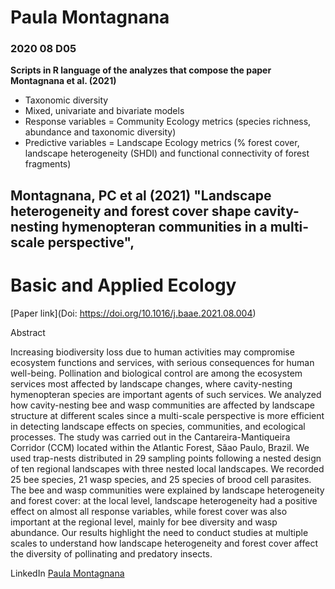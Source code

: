 # Paula Montagnana <br>
### 2020 08 D05 <br>

<b>Scripts in R language of the analyzes that compose the paper Montagnana et al. (2021)</b>
- Taxonomic diversity
- Mixed, univariate and bivariate models
- Response variables = Community Ecology metrics (species richness, abundance and
taxonomic diversity)
- Predictive variables = Landscape Ecology metrics (% forest cover, landscape heterogeneity
(SHDI) and functional connectivity of forest fragments)

## <b>Montagnana, PC et al (2021) "Landscape heterogeneity and forest cover shape cavity-nesting hymenopteran communities in a multi-scale perspective", 
# Basic and Applied Ecology </b>

[Paper link](Doi: https://doi.org/10.1016/j.baae.2021.08.004)<br>

Abstract

Increasing biodiversity loss due to human activities may compromise ecosystem functions and services, with serious consequences for human well-being. 
Pollination and biological control are among the ecosystem services most affected by landscape changes, where cavity-nesting hymenopteran species are important 
agents of such services. We analyzed how cavity-nesting bee and wasp communities are affected by landscape structure at different scales since a multi-scale 
perspective is more efficient in detecting landscape effects on species, communities, and ecological processes. The study was carried out in the 
Cantareira-Mantiqueira Corridor (CCM) located within the Atlantic Forest, Sãao Paulo, Brazil. We used trap-nests distributed in 29 sampling points following 
a nested design of ten regional landscapes with three nested local landscapes. We recorded 25 bee species, 21 wasp species, and 25 species of brood cell parasites. 
The bee and wasp communities were explained by landscape heterogeneity and forest cover: at the local level, landscape heterogeneity had a positive effect on 
almost all response variables, while forest cover was also important at the regional level, mainly for bee diversity and wasp abundance. Our results highlight 
the need to conduct studies at multiple scales to understand how landscape heterogeneity and forest cover affect the diversity of pollinating and predatory insects.

LinkedIn
[Paula Montagnana](https://www.linkedin.com/in/paula-montag/)<br>
